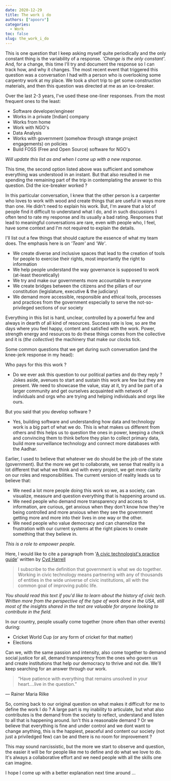 ```yaml
---
date: 2020-12-29
title: The work i do
authors: ["apoorv"]
categories:
  - Work
toc: false
slug: the_work_i_do
---
```


This is one question that I keep asking myself quite periodically and the only constant thing is the variability of a response. *'Change is the only constant'*. And, for a change, this time I'll try and document the response so I can track how, and why it changes. The most recent event that triggered this question was a conversation I had with a person who is overlooking some carpentry work at my place. We took a short trip to get some construction materials, and then this question was directed at me as an ice-breaker.  

Over the last 2-3 years, I've used these one-liner responses. From the most frequent ones to the least:

- Software developer/engineer
- Works in a private [Indian] company
- Works from home
- Work with NGO's
- Data Analysis
- Works with government (somehow through strange project engagements) on policies
- Build FOSS (Free and Open Source) software for NGO's

*Will update this list as and when I come up with a new response.* 

This time, the second option listed above was sufficient and somehow everything was understood in an instant. But that also resulted in me spending the remaining part of the trip in contemplating the answer to this question. Did the ice-breaker worked ?  

In this particular conversation, I knew that the other person is a carpenter who loves to work with wood and create things that are useful in ways more than one. He didn't need to explain his work. But, I'm aware that a lot of people find it difficult to understand what I do, and in such discussions I often tend to rate my response and its usually a bad rating. Responses that lead to meaningful conversations are rare, even with people who, I feel, have some context and I'm not required to explain the details. 

I'll list out a few things that should capture the essence of what my team does. The emphasis here is on  *'Team'* and *'We'*. 

- We create diverse and inclusive spaces that lead to the creation of tools for people to exercise their rights, most importantly the right to information
- We help people understand the way governance is supposed to work (at-least theoretically)
- We try and make our governments more accountable to everyone
- We create bridges between the citizens and the pillars of our constitution (legislature, executive & the judiciary)
- We demand more accessible, responsible and ethical tools, processes and practices from the government especially to serve the not-so-privileged sections of our society

Everything in this list is hard, unclear, controlled by a powerful few and always in dearth of all kind of resources. Success rate is low, so are the days where you feel happy, content and satisfied with the work. Power, strength energy and resources to do these things comes from the collective and it is (*the collective*) the machinery that make our clocks tick. 

Some common questions that we get during such conversation (and the knee-jerk response in my head):

Who pays for this this work ?  

- Do we ever ask this question to our political parties and do they reply ? Jokes aside, avenues to start and sustain this work are few but they are present. We need to showcase the value, stay at it, try and be part of a larger community and get ourselves acquainted with network of individuals and orgs who are trying and helping individuals and orgs like ours.

But you said that you develop software ? 

- Yes, building software and understanding how data and technology work is a big part of what we do. This is what makes us different from others and this helps us to question the ones in power, keeping a check and convincing them to think before they plan to collect primary data, build more surveillance technology and connect more databases with the Aadhar.

Earlier, I used to believe that whatever we do should be the job of the state (government). But the more we get to collaborate, we sense that reality is a lot different that what we think and with every project, we get more clarity on our roles and responsibilities. The current version of reality leads us to believe that:

* We need a lot more people doing this work so we, as a society, can visualize, measure and question everything that is happening around us. 
* We need people who demand more transparency and access to information, are curious, get anxious when they don't know how they're being controlled and more anxious when they see the government getting more and more into their lives in one way or the other. 
* We need people who value democracy and can channelize the frustration with our current systems at the right places to create something that they believe in. 
 
*This is a role to empower people.* 

Here, I would like to cite a paragraph from '[A civic technologist's practice guide](https://cydharrell.com/book/)' written by [Cyd Harrell](https://cydharrell.com/)

> I subscribe to the definition that government is what we do together. Working in civic technology means partnering with any of thousands of entities in the wide universe of civic institutions, all with the common goal of improving public life.

*You should read this text if you'd like to learn about the history of civic tech. Written more from the perspective of the type of work done in the USA, still most of the insights shared in the text are valuable for anyone looking to contribute in the field.*  

In our country, people usually come together (more often than other events) during:

- Cricket World Cup (or any form of cricket for that matter)
- Elections

Can we, with the same passion and intensity, also come together to demand social justice for all, demand transparency from the ones who govern us and create institutions that help our democracy to thrive and not die. We'll keep searching for an answer through our work.

> “Have patience with everything that remains unsolved in your heart....live in the question.”

― Rainer Maria Rilke

 
So, coming back to our original question on what makes it difficult for me to define the work I do ? A large part is my inability to articulate, but what also contributes is the demand from the society to reflect, understand and listen to all that is happening around. Isn't this a reasonable demand ? Or we believe that everything is fine and under control and we dont want to change anything, this is the happiest, peaceful and content our society (not just a priviledged few) can be and there is no room for improvement ?

This may sound narcissistic, but the more we start to observe and question, the easier it will be for people like me to define and do what we love to do. It's always a collaborative effort and we need people with all the skills one can imagine.  

I hope I come up with a better explanation next time around ...
